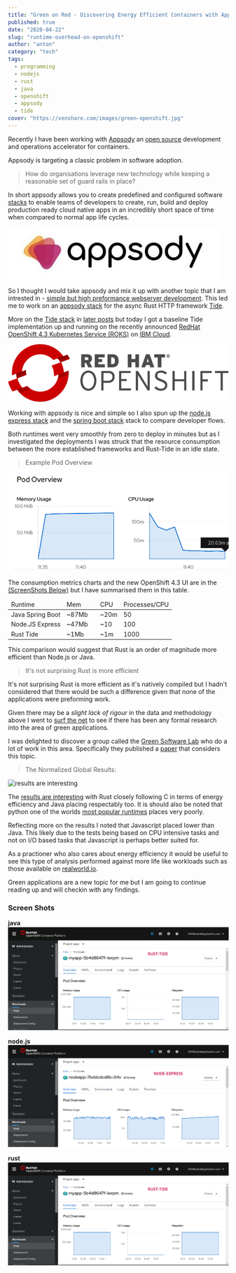 ```yaml
---
title: "Green on Red - Discovering Energy Efficient Containers with Appsody and OpenShift"
published: true
date: "2020-04-22"
slug: "runtime-overhead-on-openshift"
author: "anton"
category: "tech"
tags:
  - programming
  - nodejs
  - rust
  - java
  - openshift
  - appsody
  - tide
cover: "https://venshare.com/images/green-openshift.jpg"
---
```


Recently I have been working with [Appsody](https://appsody.dev/) an [open source](https://github.com/appsody/) development and operations accelerator for containers.

Appsody is targeting a classic problem in software adoption.

> How do organisations leverage new technology while keeping a reasonable set of guard rails in place?

In short appsody allows you to create predefined and configured software [stacks](https://appsody.dev/docs/stacks/stacks-overview) to enable teams of developers to create, run, build and deploy production ready cloud native apps in an incredibly short space of time when compared to normal app life cycles.

![appsody](images/appsody.jpg)

So I thought I would take appsody and mix it up with another topic that I am intrested in - [simple but high preformance webserver development](https://venshare.com/tags/koreio).
This led me to work on an [appsody stack](https://appsody.dev/docs/stacks/stacks-overview) for the async Rust HTTP framework [Tide](https://github.com/http-rs/tide). 

More on the [Tide stack](https://github.com/No9/rust-tide) in [later posts](https://venshare.com/tags/tide) but today I got a baseline Tide implementation up and running on the recently announced [RedHat OpenShift 4.3 Kubernetes Service (ROKS)](https://cloud.ibm.com/kubernetes/catalog/about?platformType=openshift) on [IBM Cloud](https://www.ibm.com/account/reg/ie-en/signup?formid=urx-40971).

![OpenShift](images/openshift.png)

Working with appsody is nice and simple so I also spun up the [node.js express stack](https://github.com/appsody/stacks/tree/master/incubator/nodejs-express) and the [spring boot stack](https://github.com/appsody/stacks/tree/master/incubator/java-spring-boot2) stack to compare developer flows.

Both runtimes went very smoothly from zero to deploy in minutes but as I investigated the deployments I was struck that the resource consumption between the more established frameworks and Rust-Tide in an idle state. 

> Example Pod Overview

![chart](images/podoverview.jpg)

The consumption metrics charts and the new OpenShift 4.3 UI are in the [(ScreenShots Below)](#a-namescreenshotsascreen-shots) but I have summarised them in this table.

<table>
    <thead>
    <tr><b>
        <td>Runtime</td><td>Mem<td><td>CPU</td><td>Processes/CPU</td>
    </b></tr>
    </thead>
    <tbody>
    <tr>
        <td>Java Spring Boot</td><td>~87Mb<td><td>~20m</td><td>50</td>
    </tr>
    <tr>
        <td>Node.JS Express</td><td>~47Mb<td><td>~10</td><td>100</td>
    </tr>
    <tr>
        <td>Rust Tide</td><td>~1Mb<td><td>~1m</td><td>1000</td>
    </tr>
    </tbody>
  </table>

This comparison would suggest that Rust is an order of magnitude more efficient than Node.js or Java.
> It's not surprising Rust is more efficient

It's not surprising Rust is more efficient as it's natively compiled but I hadn't considered that there would be such a difference given that none of the applications were preforming work.

Given there may be a *slight lack of rigour* in the data and methodology above I went to [surf the net](https://en.wikipedia.org/wiki/Jean_Armour_Polly) to see if there has been any formal research into the area of green applications.

I was delighted to discover a group called the [Green Software Lab](https://greenlab.di.uminho.pt/) who do a lot of work in this area. Specifically they published a [paper](https://greenlab.di.uminho.pt/wp-content/uploads/2017/10/sleFinal.pdf) that considers this topic. 

> The Normalized Global Results:

![results are interesting](https://lh3.googleusercontent.com/SPs8fqv4jZJ8Vx0Q3vKw37px2OHHnJfBponnGTQ4OPssqGrAEx6taIhu43ZkxRy35KhfylEK9iKwShmr2spwxuRI3vF3IUCjiUuekk12OBmkVopwjNk=w1280)

The [results are interesting](https://sites.google.com/view/energy-efficiency-languages/results?authuser=0#h.p_nggWE5Z-iDZ0) with Rust closely following C in terms of energy efficiency and Java placing respectably too. It is should also be noted that python one of the worlds [most popular runtimes](https://blog.newrelic.com/technology/most-popular-programming-languages-of-2019/) places very poorly.

Reflecting more on the results I noted that Javascript placed lower than Java. 
This likely due to the tests being based on CPU intensive tasks and not on I/O based tasks that Javascript is perhaps better suited for. 

As a practioner who also cares about energy efficiency it would be useful to see this type of analysis performed against more life like workloads such as those available on [realworld.io](https://realworld.io/).

Green applications are a new topic for me but I am going to continue reading up and will checkin with any findings.

### <a name="screenshots"></a>Screen Shots

**java**
![java](./images/utilization-rust-tide.png)

**node.js**
![node.js](./images/utilization-node-express.png)

**rust**
![rust](./images/utilization-rust-tide.png)

